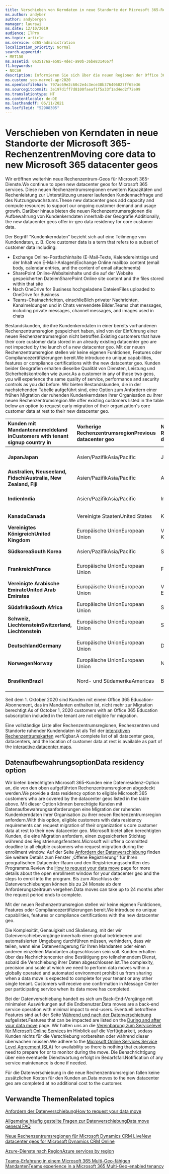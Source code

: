 ```yaml
---
title: Verschieben von Kerndaten in neue Standorte der Microsoft 365-Rechenzentren
ms.author: andyber
author: andybergen
manager: laurawi
ms.date: 12/10/2019
audience: ITPro
ms.topic: article
ms.service: o365-administration
localization_priority: Normal
search.appverid:
- MET150
ms.assetid: 0a35176a-e585-4dec-a90b-36be8314667f
f1.keywords:
- NOCSH
description: Informieren Sie sich über die neuen Regionen der Office 365-Rechenzentren und erfahren Sie, wie Sie die Option „Data Residency“ verwenden können, um einen Umzug Ihrer Kerndaten in eine neue Region anzufordern.
ms.custom: seo-marvel-apr2020
ms.openlocfilehash: 797ac69e2c60c2e4c3ece38b376406027ff65e36
ms.sourcegitcommit: 3e197d1ff7d8100faeaf1f5a33f1ad4ed2f72e99
ms.translationtype: HT
ms.contentlocale: de-DE
ms.lasthandoff: 06/11/2021
ms.locfileid: "52908305"
---
```

# <a name="moving-core-data-to-new-microsoft-365-datacenter-geos"></a><span data-ttu-id="c1c3b-103">Verschieben von Kerndaten in neue Standorte der Microsoft 365-Rechenzentren</span><span class="sxs-lookup"><span data-stu-id="c1c3b-103">Moving core data to new Microsoft 365 datacenter geos</span></span>

<span data-ttu-id="c1c3b-104">Wir eröffnen weiterhin neue Rechenzentrum-Geos für Microsoft 365-Dienste.</span><span class="sxs-lookup"><span data-stu-id="c1c3b-104">We continue to open new datacenter geos for Microsoft 365 services.</span></span> <span data-ttu-id="c1c3b-105">Diese neuen Rechenzentrumsregionen erweitern Kapazitäten und Rechenleistung zur Unterstützung unserer laufenden Kundennachfrage und des Nutzungswachstums.</span><span class="sxs-lookup"><span data-stu-id="c1c3b-105">These new datacenter geos add capacity and compute resources to support our ongoing customer demand and usage growth.</span></span> <span data-ttu-id="c1c3b-106">Darüber hinaus bieten die neuen Rechenzentrumsregionen die Aufbewahrung von Kundenkerndaten innerhalb der Geografie.</span><span class="sxs-lookup"><span data-stu-id="c1c3b-106">Additionally, the new datacenter geos offer in-geo data residency for core customer data.</span></span> 

<span data-ttu-id="c1c3b-107">Der Begriff "Kundenkerndaten" bezieht sich auf eine Teilmenge von Kundendaten, z. B.:</span><span class="sxs-lookup"><span data-stu-id="c1c3b-107">Core customer data is a term that refers to a subset of customer data including:</span></span> 
- <span data-ttu-id="c1c3b-108">Exchange Online-Postfachinhalte (E-Mail-Texte, Kalendereinträge und der Inhalt von E-Mail-Anlagen)</span><span class="sxs-lookup"><span data-stu-id="c1c3b-108">Exchange Online mailbox content (email body, calendar entries, and the content of email attachments)</span></span>
- <span data-ttu-id="c1c3b-109">SharePoint Online-Websiteinhalte und die auf der Website gespeicherten Dateien</span><span class="sxs-lookup"><span data-stu-id="c1c3b-109">SharePoint Online site content and the files stored within that site</span></span>
- <span data-ttu-id="c1c3b-110">Nach OneDrive for Business hochgeladene Dateien</span><span class="sxs-lookup"><span data-stu-id="c1c3b-110">Files uploaded to OneDrive for Business</span></span>
- <span data-ttu-id="c1c3b-111">Teams-Chatnachrichten, einschließlich privater Nachrichten, Kanalmeldungen und in Chats verwendete Bilder.</span><span class="sxs-lookup"><span data-stu-id="c1c3b-111">Teams chat messages, including private messages, channel messages, and images used in chats</span></span>
  
<span data-ttu-id="c1c3b-112">Bestandskunden, die ihre Kundenkerndaten in einer bereits vorhandenen Rechenzentrumsregion gespeichert haben, sind von der Einführung einer neuen Rechenzentrumsregion nicht betroffen.</span><span class="sxs-lookup"><span data-stu-id="c1c3b-112">Existing customers that have their core customer data stored in an already existing datacenter geo are not impacted by the launch of a new datacenter geo.</span></span> <span data-ttu-id="c1c3b-113">Mit der neuen Rechenzentrumsregion stellen wir keine eigenen Funktionen, Features oder Compliancezertifizierungen bereit.</span><span class="sxs-lookup"><span data-stu-id="c1c3b-113">We introduce no unique capabilities, features or compliance certifications with the new datacenter geo.</span></span> <span data-ttu-id="c1c3b-114">Kunden beider Geografien erhalten dieselbe Qualität von Diensten, Leistung und Sicherheitskontrollen wie zuvor.</span><span class="sxs-lookup"><span data-stu-id="c1c3b-114">As a customer in any of those two geos, you will experience the same quality of service, performance and security controls as you did before.</span></span> <span data-ttu-id="c1c3b-115">Wir bieten Bestandskunden, die in der nachstehenden Tabelle aufgeführt sind, eine Option zum Anfordern einer frühen Migration der ruhenden Kundenkerndaten ihrer Organisation zu ihrer neuen Rechenzentrumsregion.</span><span class="sxs-lookup"><span data-stu-id="c1c3b-115">We offer existing customers listed in the table below an option to request early migration of their organization's core customer data at rest to their new datacenter geo.</span></span>
  
|<span data-ttu-id="c1c3b-116">**Kunden mit Mandantenanmeldeland in**</span><span class="sxs-lookup"><span data-stu-id="c1c3b-116">**Customers with tenant signup country in**</span></span>|<span data-ttu-id="c1c3b-117">**Vorherige Rechenzentrumsregion**</span><span class="sxs-lookup"><span data-stu-id="c1c3b-117">**Previous datacenter geo**</span></span>|<span data-ttu-id="c1c3b-118">**Neue Rechenzentrumsregion**</span><span class="sxs-lookup"><span data-stu-id="c1c3b-118">**New datacenter geo**</span></span>|<span data-ttu-id="c1c3b-119">**Standort verfügbar seit**</span><span class="sxs-lookup"><span data-stu-id="c1c3b-119">**Geo available since**</span></span>|
|:-----|:-----|:-----|:-----|
|<span data-ttu-id="c1c3b-120">**Japan**</span><span class="sxs-lookup"><span data-stu-id="c1c3b-120">**Japan**</span></span>| <span data-ttu-id="c1c3b-121">Asien/Pazifik</span><span class="sxs-lookup"><span data-stu-id="c1c3b-121">Asia/Pacific</span></span> | <span data-ttu-id="c1c3b-122">Japan</span><span class="sxs-lookup"><span data-stu-id="c1c3b-122">Japan</span></span> | <span data-ttu-id="c1c3b-123">Dezember 2014</span><span class="sxs-lookup"><span data-stu-id="c1c3b-123">December 2014</span></span> |
|<span data-ttu-id="c1c3b-124">**Australien, Neuseeland, Fidschi**</span><span class="sxs-lookup"><span data-stu-id="c1c3b-124">**Australia, New Zealand, Fiji**</span></span>| <span data-ttu-id="c1c3b-125">Asien/Pazifik</span><span class="sxs-lookup"><span data-stu-id="c1c3b-125">Asia/Pacific</span></span> | <span data-ttu-id="c1c3b-126">Australien</span><span class="sxs-lookup"><span data-stu-id="c1c3b-126">Australia</span></span> | <span data-ttu-id="c1c3b-127">März 2015</span><span class="sxs-lookup"><span data-stu-id="c1c3b-127">March 2015</span></span> |
|<span data-ttu-id="c1c3b-128">**Indien**</span><span class="sxs-lookup"><span data-stu-id="c1c3b-128">**India**</span></span>| <span data-ttu-id="c1c3b-129">Asien/Pazifik</span><span class="sxs-lookup"><span data-stu-id="c1c3b-129">Asia/Pacific</span></span> | <span data-ttu-id="c1c3b-130">Indien</span><span class="sxs-lookup"><span data-stu-id="c1c3b-130">India</span></span> | <span data-ttu-id="c1c3b-131">Oktober 2015</span><span class="sxs-lookup"><span data-stu-id="c1c3b-131">October 2015</span></span> |
|<span data-ttu-id="c1c3b-132">**Kanada**</span><span class="sxs-lookup"><span data-stu-id="c1c3b-132">**Canada**</span></span>| <span data-ttu-id="c1c3b-133">Vereinigte Staaten</span><span class="sxs-lookup"><span data-stu-id="c1c3b-133">United States</span></span> | <span data-ttu-id="c1c3b-134">Kanada</span><span class="sxs-lookup"><span data-stu-id="c1c3b-134">Canada</span></span> | <span data-ttu-id="c1c3b-135">Mai 2016</span><span class="sxs-lookup"><span data-stu-id="c1c3b-135">May 2016</span></span> |
|<span data-ttu-id="c1c3b-136">**Vereinigtes Königreich**</span><span class="sxs-lookup"><span data-stu-id="c1c3b-136">**United Kingdom**</span></span>| <span data-ttu-id="c1c3b-137">Europäische Union</span><span class="sxs-lookup"><span data-stu-id="c1c3b-137">European Union</span></span> | <span data-ttu-id="c1c3b-138">Vereinigtes Königreich</span><span class="sxs-lookup"><span data-stu-id="c1c3b-138">United Kingdom</span></span> | <span data-ttu-id="c1c3b-139">September 2016</span><span class="sxs-lookup"><span data-stu-id="c1c3b-139">September 2016</span></span> |
|<span data-ttu-id="c1c3b-140">**Südkorea**</span><span class="sxs-lookup"><span data-stu-id="c1c3b-140">**South Korea**</span></span>| <span data-ttu-id="c1c3b-141">Asien/Pazifik</span><span class="sxs-lookup"><span data-stu-id="c1c3b-141">Asia/Pacific</span></span> | <span data-ttu-id="c1c3b-142">Südkorea</span><span class="sxs-lookup"><span data-stu-id="c1c3b-142">South Korea</span></span> | <span data-ttu-id="c1c3b-143">April 2017</span><span class="sxs-lookup"><span data-stu-id="c1c3b-143">April 2017</span></span> |
|<span data-ttu-id="c1c3b-144">**Frankreich**</span><span class="sxs-lookup"><span data-stu-id="c1c3b-144">**France**</span></span>| <span data-ttu-id="c1c3b-145">Europäische Union</span><span class="sxs-lookup"><span data-stu-id="c1c3b-145">European Union</span></span> | <span data-ttu-id="c1c3b-146">Frankreich</span><span class="sxs-lookup"><span data-stu-id="c1c3b-146">France</span></span> | <span data-ttu-id="c1c3b-147">März 2018</span><span class="sxs-lookup"><span data-stu-id="c1c3b-147">March 2018</span></span> |
|<span data-ttu-id="c1c3b-148">**Vereinigte Arabische Emirate**</span><span class="sxs-lookup"><span data-stu-id="c1c3b-148">**United Arab Emirates**</span></span>| <span data-ttu-id="c1c3b-149">Europäische Union</span><span class="sxs-lookup"><span data-stu-id="c1c3b-149">European Union</span></span> | <span data-ttu-id="c1c3b-150">Vereinigte Arabische Emirate</span><span class="sxs-lookup"><span data-stu-id="c1c3b-150">United Arab Emirates</span></span> | <span data-ttu-id="c1c3b-151">Juni 2019</span><span class="sxs-lookup"><span data-stu-id="c1c3b-151">June 2019</span></span> |
|<span data-ttu-id="c1c3b-152">**Südafrika**</span><span class="sxs-lookup"><span data-stu-id="c1c3b-152">**South Africa**</span></span>| <span data-ttu-id="c1c3b-153">Europäische Union</span><span class="sxs-lookup"><span data-stu-id="c1c3b-153">European Union</span></span> | <span data-ttu-id="c1c3b-154">Südafrika</span><span class="sxs-lookup"><span data-stu-id="c1c3b-154">South Africa</span></span> | <span data-ttu-id="c1c3b-155">Juli 2019</span><span class="sxs-lookup"><span data-stu-id="c1c3b-155">July 2019</span></span> |
|<span data-ttu-id="c1c3b-156">**Schweiz, Liechtenstein**</span><span class="sxs-lookup"><span data-stu-id="c1c3b-156">**Switzerland, Liechtenstein**</span></span>| <span data-ttu-id="c1c3b-157">Europäische Union</span><span class="sxs-lookup"><span data-stu-id="c1c3b-157">European Union</span></span> | <span data-ttu-id="c1c3b-158">Schweiz</span><span class="sxs-lookup"><span data-stu-id="c1c3b-158">Switzerland</span></span> | <span data-ttu-id="c1c3b-159">Dezember 2019</span><span class="sxs-lookup"><span data-stu-id="c1c3b-159">December 2019</span></span> |
|<span data-ttu-id="c1c3b-160">**Deutschland**</span><span class="sxs-lookup"><span data-stu-id="c1c3b-160">**Germany**</span></span>| <span data-ttu-id="c1c3b-161">Europäische Union</span><span class="sxs-lookup"><span data-stu-id="c1c3b-161">European Union</span></span> | <span data-ttu-id="c1c3b-162">Deutschland</span><span class="sxs-lookup"><span data-stu-id="c1c3b-162">Germany</span></span> | <span data-ttu-id="c1c3b-163">Dezember 2019</span><span class="sxs-lookup"><span data-stu-id="c1c3b-163">December 2019</span></span> |
|<span data-ttu-id="c1c3b-164">**Norwegen**</span><span class="sxs-lookup"><span data-stu-id="c1c3b-164">**Norway**</span></span>| <span data-ttu-id="c1c3b-165">Europäische Union</span><span class="sxs-lookup"><span data-stu-id="c1c3b-165">European Union</span></span> | <span data-ttu-id="c1c3b-166">Norwegen</span><span class="sxs-lookup"><span data-stu-id="c1c3b-166">Norway</span></span> | <span data-ttu-id="c1c3b-167">April 2020</span><span class="sxs-lookup"><span data-stu-id="c1c3b-167">April 2020</span></span> |
|<span data-ttu-id="c1c3b-168">**Brasilien**</span><span class="sxs-lookup"><span data-stu-id="c1c3b-168">**Brazil**</span></span>| <span data-ttu-id="c1c3b-169">Nord- und Südamerika</span><span class="sxs-lookup"><span data-stu-id="c1c3b-169">Americas</span></span> | <span data-ttu-id="c1c3b-170">Brasilien</span><span class="sxs-lookup"><span data-stu-id="c1c3b-170">Brazil</span></span> | <span data-ttu-id="c1c3b-171">November 2020</span><span class="sxs-lookup"><span data-stu-id="c1c3b-171">November 2020</span></span> |

<span data-ttu-id="c1c3b-172">Seit dem 1. Oktober 2020 sind Kunden mit einem Office 365 Education-Abonnement, das im Mandanten enthalten ist, nicht mehr zur Migration berechtigt.</span><span class="sxs-lookup"><span data-stu-id="c1c3b-172">As of October 1, 2020 customers with an Office 365 Education subscription included in the tenant are not eligible for migration.</span></span>

<span data-ttu-id="c1c3b-173">Eine vollständige Liste aller Rechenzentrumsregionen, Rechenzentren und Standorte ruhender Kundendaten ist als Teil der [interaktiven Rechenzentrumskarten](https://office.com/datamaps) verfügbar.</span><span class="sxs-lookup"><span data-stu-id="c1c3b-173">A complete list of all datacenter geos, datacenters, and the location of customer data at rest is available as part of the [interactive datacenter maps](https://office.com/datamaps).</span></span> 
  
## <a name="data-residency-option"></a><span data-ttu-id="c1c3b-174">Datenaufbewahrungsoption</span><span class="sxs-lookup"><span data-stu-id="c1c3b-174">Data residency option</span></span>

<span data-ttu-id="c1c3b-175">Wir bieten berechtigten Microsoft 365-Kunden eine Datenresidenz-Option an, die von den oben aufgeführten Rechenzentrumsregionen abgedeckt werden.</span><span class="sxs-lookup"><span data-stu-id="c1c3b-175">We provide a data residency option to eligible Microsoft 365 customers who are covered by the datacenter geos listed in the table above.</span></span> <span data-ttu-id="c1c3b-176">Mit dieser Option können berechtigte Kunden mit Datenaufbewahrungsanforderungen eine Migration der ruhenden Kundenkerndaten ihrer Organisation zu ihrer neuen Rechenzentrumsregion anfordern.</span><span class="sxs-lookup"><span data-stu-id="c1c3b-176">With this option, eligible customers with data residency requirements can request migration of their organization's core customer data at rest to their new datacenter geo.</span></span>  <span data-ttu-id="c1c3b-177">Microsoft bietet allen berechtigten Kunden, die eine Migration anfordern, einen zugesicherten Stichtag während des Registrierungsfensters.</span><span class="sxs-lookup"><span data-stu-id="c1c3b-177">Microsoft will offer a committed deadline to all eligible customers who request migration during the enrollment window.</span></span>  <span data-ttu-id="c1c3b-178">Auf der Seite [Anfordern der Datenverschiebung](request-your-data-move.md) finden Sie weitere Details zum Fenster „Offene Registrierung“ für Ihren geografischen Datacenter-Raum und den Registrierungsschritten des Programms.</span><span class="sxs-lookup"><span data-stu-id="c1c3b-178">Review the [How to request your data move](request-your-data-move.md) page for more details about the open enrollment window for your datacenter geo and the steps to enroll into the program.</span></span>  <span data-ttu-id="c1c3b-179">Bis zum Abschluss der Datenverschiebungen können bis zu 24 Monate ab dem Anforderungszeitraum vergehen.</span><span class="sxs-lookup"><span data-stu-id="c1c3b-179">Data moves can take up to 24 months after the request period ends to complete.</span></span>

<span data-ttu-id="c1c3b-180">Mit der neuen Rechenzentrumsregion stellen wir keine eigenen Funktionen, Features oder Compliancezertifizierungen bereit.</span><span class="sxs-lookup"><span data-stu-id="c1c3b-180">We introduce no unique capabilities, features or compliance certifications with the new datacenter geo.</span></span>
    
<span data-ttu-id="c1c3b-p104">Die Komplexität, Genauigkeit und Skalierung, mit der wir Datenverschiebevorgänge innerhalb einer global betriebenen und automatisierten Umgebung durchführen müssen, verhindern, dass wir teilen, wenn eine Datenverlagerung für Ihren Mandanten oder einen anderen einzelnen Mandanten abgeschlossen sein soll. Kunden erhalten über das Nachrichtencenter eine Bestätigung pro teilnehmendem Dienst, sobald die Verschiebung ihrer Daten abgeschlossen ist.</span><span class="sxs-lookup"><span data-stu-id="c1c3b-p104">The complexity, precision and scale at which we need to perform data moves within a globally operated and automated environment prohibit us from sharing when a data move is expected to complete for your tenant or any other single tenant. Customers will receive one confirmation in Message Center per participating service when its data move has completed.</span></span> 
    
<span data-ttu-id="c1c3b-183">Bei der Datenverschiebung handelt es sich um Back-End-Vorgänge mit minimalen Auswirkungen auf die Endbenutzer.</span><span class="sxs-lookup"><span data-stu-id="c1c3b-183">Data moves are a back-end service operation with minimal impact to end-users.</span></span> <span data-ttu-id="c1c3b-184">Eventuell betroffene Features sind auf der Seite [Während und nach der Datenverschiebung](during-and-after-your-data-move.md) aufgelistet.</span><span class="sxs-lookup"><span data-stu-id="c1c3b-184">Features that can be impacted are listed on the [During and after your data move](during-and-after-your-data-move.md) page.</span></span> <span data-ttu-id="c1c3b-185">Wir halten uns an die [Vereinbarung zum Servicelevel für Microsoft Online Services](https://go.microsoft.com/fwlink/p/?LinkId=523897) im Hinblick auf die Verfügbarkeit, sodass Kunden nichts für die Verschiebung vorbereiten oder während dieser überwachen müssen.</span><span class="sxs-lookup"><span data-stu-id="c1c3b-185">We adhere to the [Microsoft Online Services Service Level Agreement (SLA)](https://go.microsoft.com/fwlink/p/?LinkId=523897) for availability so there is nothing that customers need to prepare for or to monitor during the move.</span></span> <span data-ttu-id="c1c3b-186">Die Benachrichtigung über eine eventuelle Dienstwartung erfolgt im Bedarfsfall.</span><span class="sxs-lookup"><span data-stu-id="c1c3b-186">Notification of any service maintenance is done if needed.</span></span> 

<span data-ttu-id="c1c3b-187">Für die Datenverschiebung in die neue Rechenzentrumsregion fallen keine zusätzlichen Kosten für den Kunden an.</span><span class="sxs-lookup"><span data-stu-id="c1c3b-187">Data moves to the new datacenter geo are completed at no additional cost to the customer.</span></span>
    
## <a name="related-topics"></a><span data-ttu-id="c1c3b-188">Verwandte Themen</span><span class="sxs-lookup"><span data-stu-id="c1c3b-188">Related topics</span></span> 
 
[<span data-ttu-id="c1c3b-189">Anfordern der Datenverschiebung</span><span class="sxs-lookup"><span data-stu-id="c1c3b-189">How to request your data move</span></span>](request-your-data-move.md)
    
[<span data-ttu-id="c1c3b-190">Allgemeine häufig gestellte Fragen zur Datenverschiebung</span><span class="sxs-lookup"><span data-stu-id="c1c3b-190">Data move general FAQ</span></span>](data-move-faq.yml)
  
[<span data-ttu-id="c1c3b-191">Neue Rechenzentrumsregionen für Microsoft Dynamics CRM Live</span><span class="sxs-lookup"><span data-stu-id="c1c3b-191">New datacenter geos for Microsoft Dynamics CRM Online</span></span>](/power-platform/admin/new-datacenter-regions)
  
[<span data-ttu-id="c1c3b-192">Azure-Dienste nach Region</span><span class="sxs-lookup"><span data-stu-id="c1c3b-192">Azure services by region</span></span>](https://azure.microsoft.com/regions/)

[<span data-ttu-id="c1c3b-193">Teams-Erfahrung in einem Microsoft 365 Multi-Geo-fähigen Mandanten</span><span class="sxs-lookup"><span data-stu-id="c1c3b-193">Teams experience in a Microsoft 365 Multi-Geo-enabled tenancy</span></span>](/microsoftteams/teams-experience-o365odb-spo-multi-geo)
